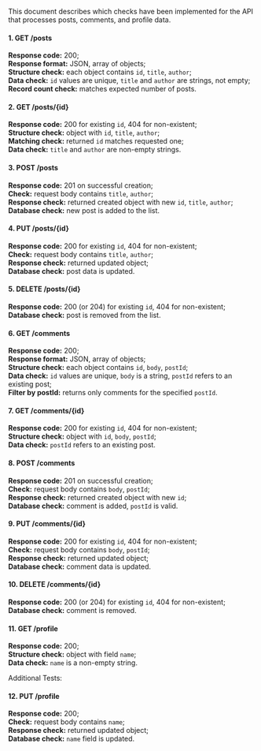 This document describes which checks have been implemented for the API that processes posts, comments, and profile data.

#### 1. GET /posts
**Response code:** 200;<br>
**Response format:** JSON, array of objects;<br>
**Structure check:** each object contains `id`, `title`, `author`;<br>
**Data check:** `id` values are unique, `title` and `author` are strings, not empty;<br>
**Record count check:** matches expected number of posts.

#### 2.	GET /posts/{id}

**Response code:** 200 for existing `id`, 404 for non-existent;<br>
**Structure check:** object with `id`, `title`, `author`;<br>
**Matching check:** returned `id` matches requested one;<br>
**Data check:** `title` and `author` are non-empty strings.

#### 3. POST /posts

**Response code:** 201 on successful creation;<br>
**Check:** request body contains `title`, `author`;<br>
**Response check:** returned created object with new `id`, `title`, `author`;<br>
**Database check:** new post is added to the list.
	
#### 4.	PUT /posts/{id}
**Response code:** 200 for existing `id`, 404 for non-existent;<br>
**Check:** request body contains `title`, `author`;<br>
**Response check:** returned updated object;<br>
**Database check:** post data is updated.
	
#### 5.	DELETE /posts/{id}
**Response code:** 200 (or 204) for existing `id`, 404 for non-existent;<br>
**Database check:** post is removed from the list.

#### 6. GET /comments

**Response code:** 200;<br>
**Response format:** JSON, array of objects;<br>
**Structure check:** each object contains `id`, `body`, `postId`;<br>
**Data check:** `id` values are unique, `body` is a string, `postId` refers to an existing post;<br>
**Filter by postId:** returns only comments for the specified `postId`.
	
#### 7.	GET /comments/{id}
**Response code:** 200 for existing `id`, 404 for non-existent;<br>
**Structure check:** object with `id`, `body`, `postId`;<br>
**Data check:** `postId` refers to an existing post.
	
#### 8.	POST /comments
**Response code:** 201 on successful creation;<br>
**Check:** request body contains `body`, `postId`;<br>
**Response check:** returned created object with new `id`;<br>
**Database check:** comment is added, `postId` is valid.

#### 9. PUT /comments/{id}

**Response code:** 200 for existing `id`, 404 for non-existent;<br>
**Check:** request body contains `body`, `postId`;<br>
**Response check:** returned updated object;<br>
**Database check:** comment data is updated.

#### 10. DELETE /comments/{id}

**Response code:** 200 (or 204) for existing `id`, 404 for non-existent;<br>
**Database check:** comment is removed.

#### 11. GET /profile
**Response code:** 200;<br>
**Structure check:** object with field `name`;<br>
**Data check:** `name` is a non-empty string.

Additional Tests:

#### 12. PUT /profile
**Response code:** 200;<br>
**Check:** request body contains `name`;<br>
**Response check:** returned updated object;<br>
**Database check:** `name` field is updated.